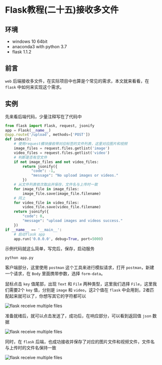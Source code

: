 # Flask教程(二十五)接收多文件

## 环境

- windows 10 64bit
- anaconda3 with python 3.7
- flask 1.1.2

## 前言

`web` 后端接收多文件，在实际项目中也算是个常见的需求，本文就来看看，在 `flask` 中如何来实现这个需求。

## 实例

先来看后端代码，少量注释写在了代码中

```python
from flask import Flask, request, jsonify
app = Flask(__name__)
@app.route('/upload', methods=['POST'])
def index():
    # 使用request模块接收带对应标签的文件列表，这里对应图片和视频
    image_files = request.files.getlist('image')
    video_files = request.files.getlist('video')
    # 判断是否有空文件
    if not image_files and not video_files:
        return jsonify({
            "code": -1,
            "message": "No upload images or videos."
        })
    # 从文件列表依次取出并保存，文件名与上传时一致
    for image_file in image_files:
        image_file.save(image_file.filename)
    # 同上
    for video_file in video_files:
        video_file.save(video_file.filename)
    return jsonify({
        "code": 0,
        "message": "upload images and videos success."
    })
if __name__ == '__main__':
    # 启动flask app
    app.run('0.0.0.0', debug=True, port=5000)
```

示例代码就这么简单，写完后，保存，启动服务

```
python app.py
```

客户端部分，这里使用 `postman` 这个工具来进行模拟请求，打开 `postman`，新建一个请求，在 `Body` 里面携带参数，选择 `form-data`。

鼠标点击 `key` 值尾部，出现 `Text` 和 `File` 两种类型，这里我们选择 `File`，这里我们需要2个 `key` 值，分别是 `image` 和 `video`，这2个值在 `flask` 中会用到，2者匹配起来就可以了，你想写其它的字符都可以

![flask receive multiple files](https://cdn.jsdelivr.net/gh/Killer-89757/PicBed/images/2024%2F05%2F87203849ca9152d4-01f5bc.webp)

准备就绪后，就可以点击发送了，成功后，在响应部分，可以看到返回值 `json` 数据

![flask receive multiple files](https://cdn.jsdelivr.net/gh/Killer-89757/PicBed/images/2024%2F05%2Fdf72d10df6e152c9-ec26d3.webp)

同时，在 `flask` 后端，也成功接收并保存了对应的图片文件和视频文件，文件名与上传时的文件名保持一致

![flask receive multiple files](https://cdn.jsdelivr.net/gh/Killer-89757/PicBed/images/2024%2F05%2F9b19f97d48c35b2e-60c9b3.webp)